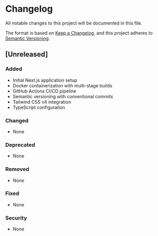 # Changelog

All notable changes to this project will be documented in this file.

The format is based on [Keep a Changelog](https://keepachangelog.com/en/1.0.0/),
and this project adheres to [Semantic Versioning](https://semver.org/spec/v2.0.0.html).

## [Unreleased]

### Added
- Initial Next.js application setup
- Docker containerization with multi-stage builds
- GitHub Actions CI/CD pipeline
- Semantic versioning with conventional commits
- Tailwind CSS v4 integration
- TypeScript configuration

### Changed
- None

### Deprecated
- None

### Removed
- None

### Fixed
- None

### Security
- None 